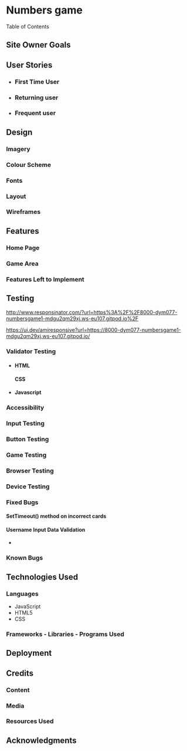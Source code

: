 # Numbers game



Table of Contents

  
## Site Owner Goals

## User Stories

- ### First Time User
  
- ### Returning user
  
- ### Frequent user
 

## Design

### Imagery


### Colour Scheme



### Fonts

### Layout

### Wireframes




## Features

### Home Page

### Game Area




### Features Left to Implement

## Testing

http://www.responsinator.com/?url=https%3A%2F%2F8000-dym077-numbersgame1-mdgu2qm29xj.ws-eu107.gitpod.io%2F

https://ui.dev/amiresponsive?url=https://8000-dym077-numbersgame1-mdgu2qm29xj.ws-eu107.gitpod.io/
### Validator Testing
- #### HTML
    #### CSS
    
- #### Javascript
  
  

### Accessibility 



### Input Testing

### Button Testing


### Game Testing

### Browser Testing

    
### Device Testing

### Fixed Bugs

#### SetTimeout() method on incorrect cards



#### Username Input Data Validation
-
### Known Bugs


## Technologies Used

### Languages
- JavaScript
- HTML5
- CSS

### Frameworks - Libraries - Programs Used



## Deployment


## Credits

### Content


### Media

### Resources Used


## Acknowledgments

